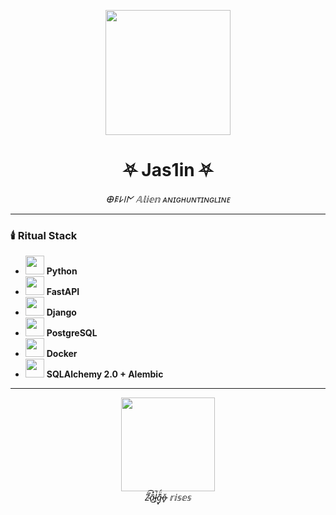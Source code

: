 <p align="center">
  <img src="https://media.tenor.com/w0fcJ9bA4L8AAAAC/pentagram.gif" width="200"/>
</p>

<h1 align="center">⛧ Jas1in ⛧</h1>

<p align="center">
  <i>𐌈𐌄𐌋𐌉𐌍 𝔸𝕝𝕚𝕖𝕟 ᴀɴɪɢʜᴜɴᴛɪɴɢʟɪɴᴇ</i>
</p>

---

### 🕯️ Ritual Stack
- <img src="https://media.tenor.com/9pFGtG01-WAAAAAC/snake-python.gif" width="30"/> **Python**
- <img src="https://media.tenor.com/jh2g86cP1-AAAAAC/fastapi.gif" width="30"/> **FastAPI**
- <img src="https://media.tenor.com/ox7q7xZ-cR0AAAAd/django.gif" width="30"/> **Django**
- <img src="https://media.tenor.com/Qs5nM0Apn2AAAAAC/postgresql-elephant.gif" width="30"/> **PostgreSQL**
- <img src="https://media.tenor.com/f59NfYV2WkIAAAAC/docker-whale.gif" width="30"/> **Docker**
- <img src="https://media.tenor.com/Meo0FfZ1L6oAAAAC/sqlalchemy.gif" width="30"/> **SQLAlchemy 2.0 + Alembic**

---

<p align="center">
  <img src="https://media.tenor.com/1nUNZtDJW3wAAAAC/skull.gif" width="150"/>
  <br/>
  <i>Z̴͂͘͡ã̴̽͜l̵̙̚g̵͓͊̈́ǒ̶̟ 𝕣𝕚𝕤𝕖𝕤</i>
</p>
